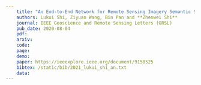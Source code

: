 ```yaml
---
    title: "An End-to-End Network for Remote Sensing Imagery Semantic Segmentation via Joint Pixel and Representation Level Domain Adaptation"
    authors: Lukui Shi, Ziyuan Wang, Bin Pan and **Zhenwei Shi**
    journal: IEEE Geoscience and Remote Sensing Letters (GRSL)
    pub_date: 2020-08-04
    pdf: 
    arxiv: 
    code: 
    page: 
    demo: 
    paper: https://ieeexplore.ieee.org/document/9158525
    bibtex: /static/bib/2021_lukui_shi_an.txt
    data:
---
```

    
